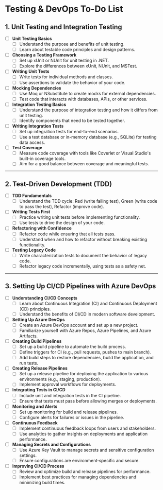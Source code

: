 # Testing & DevOps To-Do List

## 1. **Unit Testing and Integration Testing**

- [ ] **Unit Testing Basics**
  - [ ] Understand the purpose and benefits of unit testing.
  - [ ] Learn about testable code principles and design patterns.
  
- [ ] **Choosing a Testing Framework**
  - [ ] Set up xUnit or NUnit for unit testing in .NET.
  - [ ] Explore the differences between xUnit, NUnit, and MSTest.
  
- [ ] **Writing Unit Tests**
  - [ ] Write tests for individual methods and classes.
  - [ ] Use assertions to validate the behavior of your code.
  
- [ ] **Mocking Dependencies**
  - [ ] Use Moq or NSubstitute to create mocks for external dependencies.
  - [ ] Test code that interacts with databases, APIs, or other services.

- [ ] **Integration Testing Basics**
  - [ ] Understand the purpose of integration testing and how it differs from unit testing.
  - [ ] Identify components that need to be tested together.
  
- [ ] **Writing Integration Tests**
  - [ ] Set up integration tests for end-to-end scenarios.
  - [ ] Use a test database or in-memory database (e.g., SQLite) for testing data access.

- [ ] **Test Coverage**
  - [ ] Measure code coverage with tools like Coverlet or Visual Studio's built-in coverage tools.
  - [ ] Aim for a good balance between coverage and meaningful tests.

---

## 2. **Test-Driven Development (TDD)**

- [ ] **TDD Fundamentals**
  - [ ] Understand the TDD cycle: Red (write failing test), Green (write code to pass the test), Refactor (improve code).
  
- [ ] **Writing Tests First**
  - [ ] Practice writing unit tests before implementing functionality.
  - [ ] Use tests to drive the design of your code.
  
- [ ] **Refactoring with Confidence**
  - [ ] Refactor code while ensuring that all tests pass.
  - [ ] Understand when and how to refactor without breaking existing functionality.

- [ ] **Testing Legacy Code**
  - [ ] Write characterization tests to document the behavior of legacy code.
  - [ ] Refactor legacy code incrementally, using tests as a safety net.

---

## 3. **Setting Up CI/CD Pipelines with Azure DevOps**

- [ ] **Understanding CI/CD Concepts**
  - [ ] Learn about Continuous Integration (CI) and Continuous Deployment (CD) principles.
  - [ ] Understand the benefits of CI/CD in modern software development.

- [ ] **Setting Up Azure DevOps**
  - [ ] Create an Azure DevOps account and set up a new project.
  - [ ] Familiarize yourself with Azure Repos, Azure Pipelines, and Azure Artifacts.

- [ ] **Creating Build Pipelines**
  - [ ] Set up a build pipeline to automate the build process.
  - [ ] Define triggers for CI (e.g., pull requests, pushes to main branch).
  - [ ] Add build steps to restore dependencies, build the application, and run tests.

- [ ] **Creating Release Pipelines**
  - [ ] Set up a release pipeline for deploying the application to various environments (e.g., staging, production).
  - [ ] Implement approval workflows for deployments.

- [ ] **Integrating Tests in CI/CD**
  - [ ] Include unit and integration tests in the CI pipeline.
  - [ ] Ensure that tests must pass before allowing merges or deployments.

- [ ] **Monitoring and Alerts**
  - [ ] Set up monitoring for build and release pipelines.
  - [ ] Configure alerts for failures or issues in the pipeline.

- [ ] **Continuous Feedback**
  - [ ] Implement continuous feedback loops from users and stakeholders.
  - [ ] Use analytics to gather insights on deployments and application performance.

- [ ] **Managing Secrets and Configurations**
  - [ ] Use Azure Key Vault to manage secrets and sensitive configuration settings.
  - [ ] Ensure configurations are environment-specific and secure.

- [ ] **Improving CI/CD Process**
  - [ ] Review and optimize build and release pipelines for performance.
  - [ ] Implement best practices for managing dependencies and minimizing build times.
